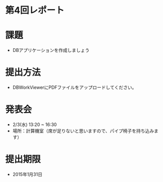 第4回レポート
========

# 課題
* DBアプリケーションを作成しましょう

# 提出方法
* DBWorkViewerにPDFファイルをアップロードしてください。

# 発表会
* 2/3(水) 13:20 ~ 16:30
* 場所：計算機室（席が足りないと思いますので、パイプ椅子を持ち込みます）
# 提出期限
* 2015年1月31日



